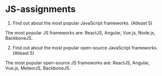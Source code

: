 # JS-assignments
1. Find out about the most popular JavaScript frameworks. (Atleast 5)

The most popular JS frameworks are: ReactJS, Angular, Vue.js, Node.js, BackboneJS.

2. Find out about the most popular open-source JavaScript frameworks. (Atleast 5)

The most popular open-source JS frameworks are: ReactJS, Angular, Vue.js, MeteorJS, BackboneJS.
